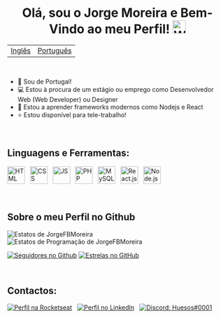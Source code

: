 <h1 align="center">
  Olá, sou o Jorge Moreira e Bem-Vindo ao meu Perfil! <img src="https://raw.githubusercontent.com/iampavangandhi/iampavangandhi/master/gifs/Hi.gif" width="30px" alt="Wave Hand">
</h1>

<table align="center">
  <tr><td><a href="README.md">Inglês</a></td><td><a href="README-pt.md">Português</a></td></tr>
</table>
<br>

* 🚀 Sou de Portugal!
* 💻 Estou à procura de um estágio ou emprego como Desenvolvedor Web (Web Developer) ou Designer
* 📕 Estou a aprender frameworks modernos como Nodejs e React
* ⭐ Estou disponível para tele-trabalho!

<br>



## Linguagens e Ferramentas:

<img src="https://cdn.jsdelivr.net/gh/devicons/devicon/icons/html5/html5-original.svg" alt="HTML" width="40" height="40" /> &nbsp;
<img src="https://cdn.jsdelivr.net/gh/devicons/devicon/icons/css3/css3-original.svg" alt="CSS" width="40" height="40" /> &nbsp;
<img src="https://cdn.jsdelivr.net/gh/devicons/devicon/icons/javascript/javascript-original.svg" alt="JS" width="40" height="40" /> &nbsp;
<img src="https://cdn.jsdelivr.net/gh/devicons/devicon/icons/php/php-original.svg" alt="PHP" width="40" height="40" /> &nbsp;
<img src="https://cdn.jsdelivr.net/gh/devicons/devicon/icons/mysql/mysql-original.svg" alt="MySQL" width="40" height="40" /> &nbsp;
<img src="https://cdn.jsdelivr.net/gh/devicons/devicon/icons/react/react-original.svg" alt="React.js" width="40" height="40" /> &nbsp;
<img src="https://cdn.jsdelivr.net/gh/devicons/devicon/icons/nodejs/nodejs-original.svg" alt="Node.js" width="40" height="40" /> &nbsp;

<br>



## Sobre o meu Perfil no Github

![Estatos de JorgeFBMoreira](https://github-readme-stats.vercel.app/api?username=JorgeFBMoreira&theme=vision-friendly-dark&show_icons=true) &nbsp; &nbsp; ![Estatos de Programação de JorgeFBMoreira](https://github-readme-stats.vercel.app/api/top-langs/?username=JorgeFBMoreira&layout=compact&count_private=true&hide_border=true&theme=vision-friendly-dark&show_icons=true")

[![Seguidores no Github](https://img.shields.io/github/followers/JorgeFBMoreira?style=flat&labelColor=0D0D0D&logo=Github&Color=white)](#)
[![Estrelas no GitHub](https://img.shields.io/github/stars/JorgeFBMoreira?style=flat&labelColor=0D0D0D&logo=Github&Color=white&affiliations=OWNER%2CCOLLABORATOR)](#)

<br>



## Contactos:
[![Perfil na Rocketseat](https://img.shields.io/badge/%F0%9F%9A%80-Rocketseat%20--%20Jorge%20Moreira-9300ef?style=flat&labelColor=0d0d0d)](https://app.rocketseat.com.br/me/jorge-moreira) &nbsp;
[![Perfil no LinkedIn](https://img.shields.io/badge/-Jorge%20Moreira-0a66c2?style=flat&labelColor=0D0D0D&logo=Linkedin&Color=white)](https://www.linkedin.com/in/jorge-moreira-65123521a/) &nbsp;
[![Discord: Huesos#0001](https://img.shields.io/badge/-Huesos%230001-4266e5?style=flat&labelColor=0D0D0D&logo=Discord&Color=white)](#)